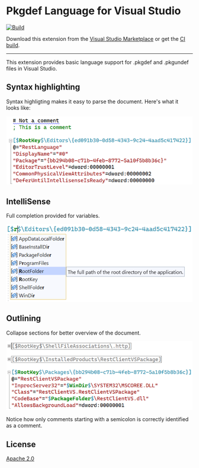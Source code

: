 # Pkgdef Language for Visual Studio

[![Build](https://github.com/madskristensen/PkgdefLanguage/actions/workflows/build.yaml/badge.svg)](https://github.com/madskristensen/PkgdefLanguage/actions/workflows/build.yaml)

Download this extension from the [Visual Studio Marketplace](https://marketplace.visualstudio.com/items?itemName=MadsKristensen.PkgdefLanguage)
or get the [CI build](http://vsixgallery.com/extension/06278dd5-5d9d-4f27-a3e8-cd619b101a50/).

--------------------------------------

This extension provides basic language support for .pkgdef and .pkgundef files in Visual Studio.

## Syntax highlighting
Syntax highligting makes it easy to parse the document. Here's what it looks like:

![Colorization](art/colorization.png)

## IntelliSense
Full completion provided for variables.

![Intellisense](art/intellisense.png)

## Outlining
Collapse sections for better overview of the document.

![Outlining](art/outlining.png)

Notice how only comments starting with a semicolon is correctly identified as a comment. 

## License
[Apache 2.0](LICENSE)